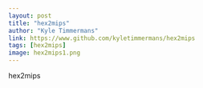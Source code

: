 ```yaml
---
layout: post
title: "hex2mips"
author: "Kyle Timmermans"
link: https://www.github.com/kyletimmermans/hex2mips
tags: [hex2mips]
image: hex2mips1.png
---
```


hex2mips
